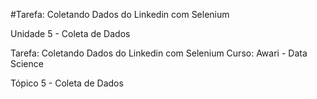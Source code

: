 #Tarefa: Coletando Dados do Linkedin com Selenium

Unidade 5 - Coleta de Dados

Tarefa: Coletando Dados do Linkedin com Selenium
Curso: Awari - Data Science

Tópico 5 - Coleta de Dados
